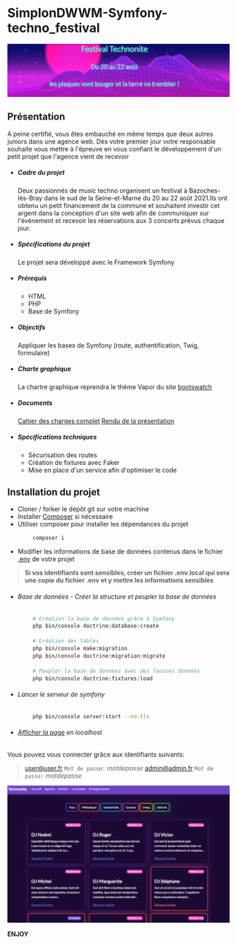 # SimplonDWWM-Symfony-techno_festival
![](public/asset/screenshot-header.png)
## Présentation
A peine certifié, vous êtes embauché en même temps que deux autres juniors dans une agence web. Dès votre premier jour votre responsable souhaite vous mettre à l'épreuve en vous confiant le développement d'un petit projet que l'agence vient de recevoir

- ##### Cadre du projet
  Deux passionnés de music techno organisent un festival à Bazoches-lès-Bray dans le sud de la Seine-et-Marne du 20 au 22 août 2021.Ils ont obtenu un petit financement de la commune et souhaitent investir cet argent dans la conception d'un site web afin de communiquer sur l'évènement et recevoir les réservations aux 3 concerts prévus chaque jour.
- ##### Spécifications du projet
  Le projet sera développé avec le Framework Symfony
- ##### Prérequis
    - HTML
    - PHP
    - Base de Symfony
- ##### Objectifs
  Appliquer les bases de Symfony (route, authentification, Twig, formulaire)
- ##### Charte graphique
  La chartre graphique reprendra le thème Vapor du site [bootswatch](https://bootswatch.com/vapor/)
- ##### Documents
  [Cahier des charges complet](public/asset/projet_symfony.pdf)
  [Rendu de la présentation](public/asset/presentation_technonite.pdf)

- ##### Spécifications techniques
  - Sécurisation des routes
  - Création de fixtures avec Faker
  - Mise en place d'un service afin d'optimiser le code
## Installation du projet
-   Cloner / forker le dépôt git sur votre machine
-   Installer [Composer](https://getcomposer.org/download/) si nécessaire
-   Utiliser composer pour installer les dépendances du projet
```sh
        composer i
```
- Modifier les informations de base de données contenus dans le fichier [.env](.env) de votre projet
> __Si vos identifiants sont sensibles, créer un fichier .env.local qui sera une copie du fichier .env et y mettre les informations sensibles__
- ###### Base de données - Créer la structure et peupler la base de données
```sh
        # Création la base de données grâce à Symfony
        php bin/console doctrine:database:create

        # Création des tables
        php bin/console make:migration
        php bin/console doctrine:migration:migrate

        # Peupler la base de données avec des fausses données
        php bin/console doctrine:fixtures:load
```
- ###### Lancer le serveur de symfony
```sh
        php bin/console server:start --no-tls
```

- ###### [Afficher la page](http://localhost:8000/) en localhost

Vous pouvez vous connecter grâce aux identifiants suivants:
> user@user.fr  `Mot de passe:` _motdepasse_
> admin@admin.fr  `Mot de passe:` _motdepasse_

![](https://github.com/jerkodeur/SimplonDWWM-Symfony-techno_festival/blob/main/public/asset/screenshot-artist.png)

__ENJOY__
